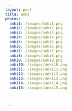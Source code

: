 ```yaml
---
layout: post
title: anki
photos:
  anki1: /images/Anki1.png
  anki2: /images/anki2.png
  anki3: /images/anki3.png
  anki4: /images/anki4.png
  anki5: /images/anki5.png
  anki6: /images/anki6.png
  anki7: /images/anki7.png
  anki8: /images/anki8.png
  anki9: /images/anki9.png
  anki10: /images/anki10.png
  anki11: /images/anki11.png
  anki12: /images/anki12.png
  anki13: /images/anki13.png
  anki14: /images/anki14.png
  anki15: /images/anki15.png


 
---
```

